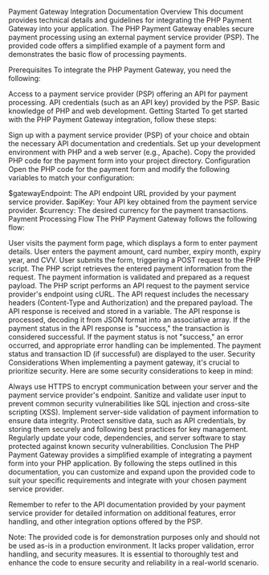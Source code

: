 Payment Gateway Integration Documentation
Overview
This document provides technical details and guidelines for integrating the PHP Payment Gateway into your application. The PHP Payment Gateway enables secure payment processing using an external payment service provider (PSP). The provided code offers a simplified example of a payment form and demonstrates the basic flow of processing payments.

Prerequisites
To integrate the PHP Payment Gateway, you need the following:

Access to a payment service provider (PSP) offering an API for payment processing.
API credentials (such as an API key) provided by the PSP.
Basic knowledge of PHP and web development.
Getting Started
To get started with the PHP Payment Gateway integration, follow these steps:

Sign up with a payment service provider (PSP) of your choice and obtain the necessary API documentation and credentials.
Set up your development environment with PHP and a web server (e.g., Apache).
Copy the provided PHP code for the payment form into your project directory.
Configuration
Open the PHP code for the payment form and modify the following variables to match your configuration:

$gatewayEndpoint: The API endpoint URL provided by your payment service provider.
$apiKey: Your API key obtained from the payment service provider.
$currency: The desired currency for the payment transactions.
Payment Processing Flow
The PHP Payment Gateway follows the following flow:

User visits the payment form page, which displays a form to enter payment details.
User enters the payment amount, card number, expiry month, expiry year, and CVV.
User submits the form, triggering a POST request to the PHP script.
The PHP script retrieves the entered payment information from the request.
The payment information is validated and prepared as a request payload.
The PHP script performs an API request to the payment service provider's endpoint using cURL.
The API request includes the necessary headers (Content-Type and Authorization) and the prepared payload.
The API response is received and stored in a variable.
The API response is processed, decoding it from JSON format into an associative array.
If the payment status in the API response is "success," the transaction is considered successful.
If the payment status is not "success," an error occurred, and appropriate error handling can be implemented.
The payment status and transaction ID (if successful) are displayed to the user.
Security Considerations
When implementing a payment gateway, it's crucial to prioritize security. Here are some security considerations to keep in mind:

Always use HTTPS to encrypt communication between your server and the payment service provider's endpoint.
Sanitize and validate user input to prevent common security vulnerabilities like SQL injection and cross-site scripting (XSS).
Implement server-side validation of payment information to ensure data integrity.
Protect sensitive data, such as API credentials, by storing them securely and following best practices for key management.
Regularly update your code, dependencies, and server software to stay protected against known security vulnerabilities.
Conclusion
The PHP Payment Gateway provides a simplified example of integrating a payment form into your PHP application. By following the steps outlined in this documentation, you can customize and expand upon the provided code to suit your specific requirements and integrate with your chosen payment service provider.

Remember to refer to the API documentation provided by your payment service provider for detailed information on additional features, error handling, and other integration options offered by the PSP.

Note: The provided code is for demonstration purposes only and should not be used as-is in a production environment. It lacks proper validation, error handling, and security measures. It is essential to thoroughly test and enhance the code to ensure security and reliability in a real-world scenario.
